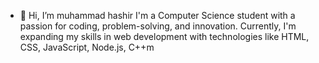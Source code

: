 - 👋 Hi, I’m muhammad hashir
I'm a Computer Science student with a passion for coding, problem-solving, and innovation. Currently, I'm expanding my skills in web development with technologies like HTML, CSS, JavaScript, Node.js, C++m

<!---
hashirmalik2004/hashirmalik2004 is a ✨ special ✨ repository because its `README.md` (this file) appears on your GitHub profile.
You can click the Preview link to take a look at your changes.
--->
